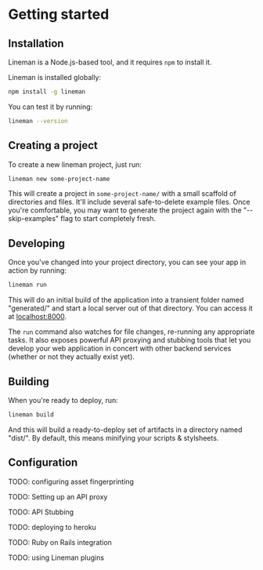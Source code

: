 # Getting started

## Installation

Lineman is a Node.js-based tool, and it requires `npm` to install it.

Lineman is installed globally:

```bash
npm install -g lineman
```

You can test it by running:

```bash
lineman --version
```

## Creating a project

To create a new lineman project, just run:

```bash
lineman new some-project-name
```

This will create a project in `some-project-name/` with a small scaffold of directories and files. It'll include several safe-to-delete example files. Once you're comfortable, you may want to generate the project again with the "--skip-examples" flag to start completely fresh.

## Developing

Once you've changed into your project directory, you can see your app in action by running:

``` bash
lineman run
```

This will do an initial build of the application into a transient folder named "generated/" and start a local server out of that directory. You can access it at [localhost:8000](http://localhost:8000).

The `run` command also watches for file changes, re-running any appropriate tasks. It also exposes powerful API proxying and stubbing tools that let you develop your web application in concert with other backend services (whether or not they actually exist yet).

## Building

When you're ready to deploy, run:

``` bash
lineman build
```

And this will build a ready-to-deploy set of artifacts in a directory named "dist/". By default, this means minifying your scripts & stylsheets.

## Configuration

TODO: configuring asset fingerprinting

TODO: Setting up an API proxy

TODO: API Stubbing

TODO: deploying to heroku

TODO: Ruby on Rails integration

TODO: using Lineman plugins
